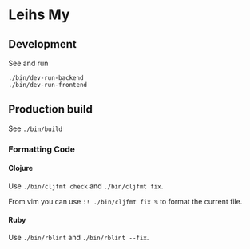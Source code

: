 # Leihs My

## Development

See and run

    ./bin/dev-run-backend
    ./bin/dev-run-frontend

## Production build

See `./bin/build`

### Formatting Code

#### Clojure

Use `./bin/cljfmt check` and `./bin/cljfmt fix`.

From vim you can use `:! ./bin/cljfmt fix %` to format the current file.

#### Ruby

Use `./bin/rblint` and `./bin/rblint --fix`.
